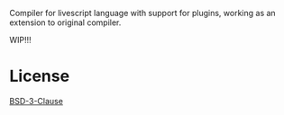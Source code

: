Compiler for livescript language with support for plugins, working as an extension to original compiler.

WIP!!!

# License
[BSD-3-Clause](License.md)